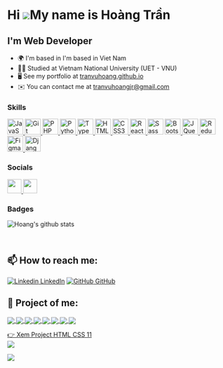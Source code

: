 # Hi ![](https://user-images.githubusercontent.com/18350557/176309783-0785949b-9127-417c-8b55-ab5a4333674e.gif)My name is Hoàng Trần

## I'm Web Developer

- 🌍 I'm based in I'm based in Viet Nam
- 👨‍🎓 Studied at Vietnam National University (UET - VNU)
- 🖥️ See my portfolio at [tranvuhoang.github.io](http://tranvuhoang.github.io/)
- ✉️ You can contact me at [tranvuhoangjr@gmail.com](mailto:tranvuhoangjr@gmail.com)

### Skills

<p align="left">
    <a href="https://developer.mozilla.org/en-US/docs/Web/JavaScript" target="_blank" rel="noreferrer">
        <img src="https://raw.githubusercontent.com/danielcranney/readme-generator/main/public/icons/skills/javascript-colored.svg" width="36" height="36" alt="JavaScript" />
    </a>
    <a href="https://git-scm.com/" target="_blank" rel="noreferrer">
        <img src="https://raw.githubusercontent.com/danielcranney/readme-generator/main/public/icons/skills/git-colored.svg" width="36" height="36" alt="Git" />
    </a>
    <a href="https://www.php.net/" target="_blank" rel="noreferrer">
        <img src="https://raw.githubusercontent.com/danielcranney/readme-generator/main/public/icons/skills/php-colored.svg" width="36" height="36" alt="PHP" />
    </a>
    <a href="https://www.python.org/" target="_blank" rel="noreferrer">
        <img src="https://raw.githubusercontent.com/danielcranney/readme-generator/main/public/icons/skills/python-colored.svg" width="36" height="36" alt="Python" />
    </a>
    <a href="https://www.typescriptlang.org/" target="_blank" rel="noreferrer">
        <img src="https://raw.githubusercontent.com/danielcranney/readme-generator/main/public/icons/skills/typescript-colored.svg" width="36" height="36" alt="TypeScript" />
    </a>
    <a href="https://developer.mozilla.org/en-US/docs/Glossary/HTML5" target="_blank" rel="noreferrer">
        <img src="https://raw.githubusercontent.com/danielcranney/readme-generator/main/public/icons/skills/html5-colored.svg" width="36" height="36" alt="HTML5" />
    </a>
    <a href="https://www.w3.org/TR/CSS/#css" target="_blank" rel="noreferrer">
        <img src="https://raw.githubusercontent.com/danielcranney/readme-generator/main/public/icons/skills/css3-colored.svg" width="36" height="36" alt="CSS3" />
    </a>
    <a href="https://reactjs.org/" target="_blank" rel="noreferrer">
        <img src="https://raw.githubusercontent.com/danielcranney/readme-generator/main/public/icons/skills/react-colored.svg" width="36" height="36" alt="React" />
    </a>
    <a href="https://sass-lang.com/" target="_blank" rel="noreferrer">
    <img src="https://raw.githubusercontent.com/danielcranney/readme-generator/main/public/icons/skills/sass-colored.svg" width="36" height="36" alt="Sass" /></a>
    <a href="https://getbootstrap.com/" target="_blank" rel="noreferrer">
        <img src="https://raw.githubusercontent.com/danielcranney/readme-generator/main/public/icons/skills/bootstrap-colored.svg" width="36" height="36" alt="Bootstrap" />
    </a>
    <a href="https://jquery.com/" target="_blank" rel="noreferrer">
        <img src="https://raw.githubusercontent.com/danielcranney/readme-generator/main/public/icons/skills/jquery-colored.svg" width="36" height="36" alt="JQuery" />
    </a>
    <a href="https://redux.js.org/" target="_blank" rel="noreferrer">
        <img src="https://raw.githubusercontent.com/danielcranney/readme-generator/main/public/icons/skills/redux-colored.svg" width="36" height="36" alt="Redux" />
    </a>
    <a href="https://www.figma.com/" target="_blank" rel="noreferrer">
        <img src="https://raw.githubusercontent.com/danielcranney/readme-generator/main/public/icons/skills/figma-colored.svg" width="36" height="36" alt="Figma" />
    </a>
    <a href="https://www.djangoproject.com/" target="_blank" rel="noreferrer">
        <img src="https://raw.githubusercontent.com/danielcranney/readme-generator/main/public/icons/skills/django-colored.svg" width="36" height="36" alt="Django" />
    </a>
</p>

### Socials

<p align="left"> 
    <a href="https://www.codepen.io/tranvuhoang" target="_blank" rel="noreferrer"> 
        <picture> <source media="(prefers-color-scheme: dark)" srcset="https://raw.githubusercontent.com/danielcranney/readme-generator/main/public/icons/socials/codepen-dark.svg" /> <source media="(prefers-color-scheme: light)" srcset="https://raw.githubusercontent.com/danielcranney/readme-generator/main/public/icons/socials/codepen.svg" /> 
        <img src="https://raw.githubusercontent.com/danielcranney/readme-generator/main/public/icons/socials/codepen.svg" width="32" height="32" /> 
        </picture> 
    </a> 
    <a href="https://www.github.com/TranVuHoang" target="_blank" rel="noreferrer"> <picture> <source media="(prefers-color-scheme: dark)" srcset="https://raw.githubusercontent.com/danielcranney/readme-generator/main/public/icons/socials/github-dark.svg" /> <source media="(prefers-color-scheme: light)" srcset="https://raw.githubusercontent.com/danielcranney/readme-generator/main/public/icons/socials/github.svg" /> <img src="https://raw.githubusercontent.com/danielcranney/readme-generator/main/public/icons/socials/github.svg" width="32" height="32" /> </picture> 
    </a>
</p>

### Badges

![Hoang's github stats](https://github-readme-stats-git-masterrstaa-rickstaa.vercel.app/api?username=tranvuhoang&show_icons=true&theme=tokyonight&hide=contribs,prs,issues)

<!-- <a href="http://www.github.com/TranVuHoang"><img src="https://github-readme-stats.vercel.app/api?username=TranVuHoang&show_icons=true&hide=&count_private=true&title_color=0891b2&text_color=ffffff&icon_color=0891b2&bg_color=1c1917&hide_border=true&show_icons=true" alt="TranVuHoang's GitHub stats" /></a>

<a href="http://www.github.com/TranVuHoang"><img src="https://github-readme-streak-stats.herokuapp.com/?user=TranVuHoang&stroke=ffffff&background=1c1917&ring=0891b2&fire=0891b2&currStreakNum=ffffff&currStreakLabel=0891b2&sideNums=ffffff&sideLabels=ffffff&dates=ffffff&hide_border=true" /></a>

<a href="https://github.com/TranVuHoang" align="left"><img src="https://github-readme-stats.vercel.app/api/top-langs/?username=TranVuHoang&langs_count=10&title_color=0891b2&text_color=ffffff&icon_color=0891b2&bg_color=1c1917&hide_border=true&locale=en&custom_title=Top%20%Languages" alt="Top Languages" /></a> -->

<div width="100%" align="center"></div>
<br />

## 📫 How to reach me:

[![Linkedin](https://i.stack.imgur.com/gVE0j.png) LinkedIn](https://www.linkedin.com/in/tranvuhoang/) [![GitHub](https://i.stack.imgur.com/tskMh.png) GitHub](https://github.com/tranvuhoang/)

## 📌 Project of me:

<!-- Project html css 01 -->
<a href="https://tranvuhoang.github.io/htmlcss-project-01/">
  <img align="center" src="https://github-readme-stats-anuraghazra1.vercel.app/api/pin/?username=tranvuhoang&repo=htmlcss-project-01&theme=dracula" target="_blank" />
</a>

<!-- Project html css 02 -->
<a href="https://tranvuhoang.github.io/htmlcss-project-02a/">
  <img align="center" src="https://github-readme-stats.anuraghazra1.vercel.app/api/pin/?username=tranvuhoang&repo=htmlcss-project-02&theme=radical" target="_blank" />
</a>

<!-- Project html css 03 -->
<a href="https://tranvuhoang.github.io/htmlcss-project-03/">
  <img align="center" src="https://github-readme-stats.anuraghazra1.vercel.app/api/pin/?username=tranvuhoang&repo=htmlcss-project-03&theme=merko" target="_blank" />
</a>

<!-- Project html css 02b -->
<a href="https://tranvuhoang.github.io/htmlcss-project-02b/">
  <img align="center" src="https://github-readme-stats.anuraghazra1.vercel.app/api/pin/?username=tranvuhoang&repo=htmlcss-project-02b&theme=gruvbox" target="_blank" />
</a>

<!-- Project html css 02c -->
<a href="https://tranvuhoang.github.io/htmlcss-project-02c/">
  <img align="center" src="https://github-readme-stats.anuraghazra1.vercel.app/api/pin/?username=tranvuhoang&repo=htmlcss-project-02c&theme=tokyonight" target="_blank" />
</a>

<!-- Project html css 02d -->
<a href="https://tranvuhoang.github.io/htmlcss-project-02d/">
  <img align="center" src="https://github-readme-stats.anuraghazra1.vercel.app/api/pin/?username=tranvuhoang&repo=htmlcss-project-02d&theme=onedark" target="_blank" />
</a>

<!-- Project html css 09 -->
<a href="https://tranvuhoang.github.io/htmlcss-project-09/">
  <img align="center" src="https://github-readme-stats.anuraghazra1.vercel.app/api/pin/?username=tranvuhoang&repo=htmlcss-project-09&theme=cobalt" target="_blank" />
</a>

<!-- Project html css 10 -->
<a href="https://tranvuhoang.github.io/htmlcss-project-10/">
  <img align="center" src="https://github-readme-stats.anuraghazra1.vercel.app/api/pin/?username=tranvuhoang&repo=htmlcss-project-10&theme=synthwave" target="_blank" />
</a>

<!-- Project html css 11 -->
[👉 Xem Project HTML CSS 11](https://tranvuhoang.github.io/htmlcss-project-11/) </br>
<a href="https://tranvuhoang.github.io/htmlcss-project-11/">
  <img align="center" src="https://github-readme-stats.anuraghazra1.vercel.app/api/pin/?username=tranvuhoang&repo=htmlcss-project-11&theme=highcontrast" target="_blank" />
</a>

<a href="https://tranvuhoang.github.io/htmlcss-project-11/" onclick="window.open(this.href, '_blank'); return false;">
  <img align="center" src="https://github-readme-stats.vercel.app/api/pin/?username=tranvuhoang&repo=htmlcss-project-11&theme=highcontrast" />
</a>
